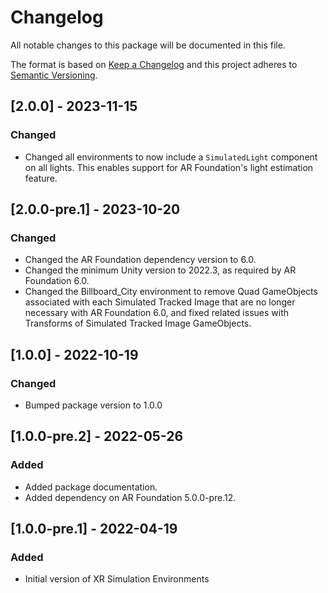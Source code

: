 # Changelog

All notable changes to this package will be documented in this file.

The format is based on [Keep a Changelog](http://keepachangelog.com/en/1.0.0/)
and this project adheres to [Semantic Versioning](http://semver.org/spec/v2.0.0.html).

## [2.0.0] - 2023-11-15

### Changed

- Changed all environments to now include a `SimulatedLight` component on all lights. This enables support for AR Foundation's light estimation feature.

## [2.0.0-pre.1] - 2023-10-20

### Changed

- Changed the AR Foundation dependency version to 6.0.
- Changed the minimum Unity version to 2022.3, as required by AR Foundation 6.0.
- Changed the Billboard_City environment to remove Quad GameObjects associated with each Simulated Tracked Image that are no longer necessary with AR Foundation 6.0, and fixed related issues with Transforms of Simulated Tracked Image GameObjects.

## [1.0.0] - 2022-10-19

### Changed

- Bumped package version to 1.0.0

## [1.0.0-pre.2] - 2022-05-26

### Added

- Added package documentation.
- Added dependency on AR Foundation 5.0.0-pre.12.

## [1.0.0-pre.1] - 2022-04-19

### Added

- Initial version of XR Simulation Environments
